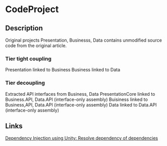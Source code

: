 
# CodeProject

## Description 

Original projects Presentation, Businesss, Data contains unmodified source code from the original article.

### Tier tight coupling 

Presentation linked to Business
Business linked to Data

### Tier decoupling

Extracted API interfaces from Business, Data
PresentationCore linked to Business.API, Data.API (interface-only assembly)
Buisiness linked to Business,API, Data.API (interface-only assembly)
Data linked to Data.API (interface-only assembly)

## Links

[Dependency Injection using Unity: Resolve dependency of dependencies](https://www.codeproject.com/Articles/1234518/Dependency-Injection-using-Unity-Resolve-dependenc)

